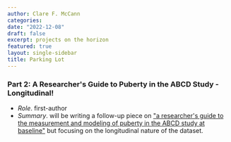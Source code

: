 ```yaml
---
author: Clare F. McCann
categories:
date: "2022-12-08"
draft: false
excerpt: projects on the horizon
featured: true
layout: single-sidebar
title: Parking Lot
---
```


### Part 2: A Researcher's Guide to Puberty in the ABCD Study - Longitudinal!
- *Role*. first-author
- *Summary*. will be writing a follow-up piece on ["a researcher's guide to the measurement and modeling of puberty in the ABCD study at baseline"](https://pubmed.ncbi.nlm.nih.gov/34025573/) but focusing on the longitudinal nature of the dataset.
